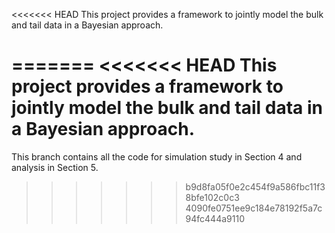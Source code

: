 <<<<<<< HEAD
This project provides a framework to jointly model the bulk and tail data in a Bayesian approach.

=======
<<<<<<< HEAD
This project provides a framework to jointly model the bulk and tail data in a Bayesian approach.
=======
This branch contains all the code for simulation study in Section 4 and analysis in Section 5.



>>>>>>> b9d8fa05f0e2c454f9a586fbc11f38bfe102c0c3
>>>>>>> 4090fe0751ee9c184e78192f5a7c94fc444a9110

